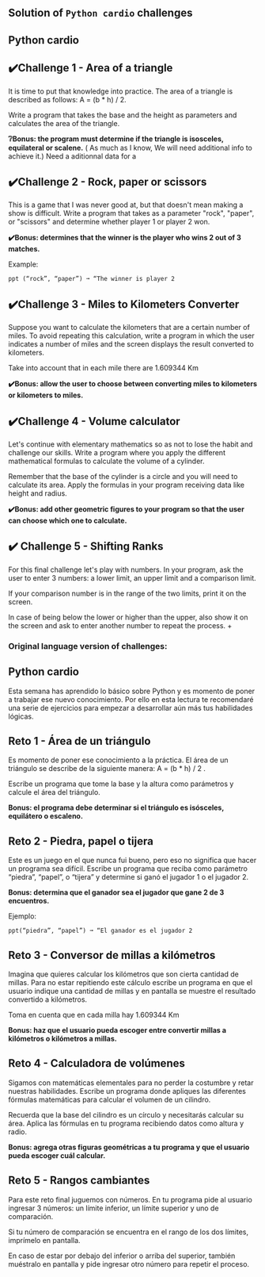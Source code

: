 ## Solution of `Python cardio` challenges
## Python cardio


## ✔️Challenge 1 - Area of ​​a triangle

It is time to put that knowledge into practice. The area of ​​a triangle is described as follows: A = (b * h) / 2.

Write a program that takes the base and the height as parameters and calculates the area of ​​the triangle.

 **❔Bonus: the program must determine if the triangle is isosceles, equilateral or scalene.** ( As much as I know, We will need additional info to achieve it.)
 Need a aditionnal data for a

## ✔️Challenge 2 - Rock, paper or scissors

This is a game that I was never good at, but that doesn't mean making a show is difficult. Write a program that takes as a parameter "rock", "paper", or "scissors" and determine whether player 1 or player 2 won.

**✔️Bonus: determines that the winner is the player who wins 2 out of 3 matches.** 

Example:

```
ppt (“rock”, “paper”) ➞ “The winner is player 2

```

## ✔️Challenge 3 - Miles to Kilometers Converter

Suppose you want to calculate the kilometers that are a certain number of miles. To avoid repeating this calculation, write a program in which the user indicates a number of miles and the screen displays the result converted to kilometers.

Take into account that in each mile there are 1.609344 Km

**✔️Bonus: allow the user to choose between converting miles to kilometers or kilometers to miles.** 

## ✔️Challenge 4 - Volume calculator

Let's continue with elementary mathematics so as not to lose the habit and challenge our skills. Write a program where you apply the different mathematical formulas to calculate the volume of a cylinder.

Remember that the base of the cylinder is a circle and you will need to calculate its area. Apply the formulas in your program receiving data like height and radius.

**✔️Bonus: add other geometric figures to your program so that the user can choose which one to calculate.** 

## ✔️ Challenge 5 - Shifting Ranks

For this final challenge let's play with numbers. In your program, ask the user to enter 3 numbers: a lower limit, an upper limit and a comparison limit.

If your comparison number is in the range of the two limits, print it on the screen.

In case of being below the lower or higher than the upper, also show it on the screen and ask to enter another number to repeat the process.
+
### Original language version of challenges:
## Python cardio
Esta semana has aprendido lo básico sobre Python y es momento de poner a trabajar ese nuevo conocimiento. Por ello en esta lectura te recomendaré una serie de ejercicios para empezar a desarrollar aún más tus habilidades lógicas.



## Reto 1 - Área de un triángulo

Es momento de poner ese conocimiento a la práctica. El área de un triángulo se describe de la siguiente manera: A = (b * h) / 2 .

Escribe un programa que tome la base y la altura como parámetros y calcule el área del triángulo.

**Bonus: el programa debe determinar si el triángulo es isósceles, equilátero o escaleno.**

## Reto 2 - Piedra, papel o tijera

Este es un juego en el que nunca fui bueno, pero eso no significa que hacer un programa sea difícil. Escribe un programa que reciba como parámetro “piedra”, “papel”, o “tijera” y determine si ganó el jugador 1 o el jugador 2.

**Bonus: determina que el ganador sea el jugador que gane 2 de 3 encuentros.**

Ejemplo:

```
ppt(“piedra”, “papel”) ➞ “El ganador es el jugador 2

```

## Reto 3 - Conversor de millas a kilómetros

Imagina que quieres calcular los kilómetros que son cierta cantidad de millas. Para no estar repitiendo este cálculo escribe un programa en que el usuario indique una cantidad de millas y en pantalla se muestre el resultado convertido a kilómetros.

Toma en cuenta que en cada milla hay 1.609344 Km

**Bonus: haz que el usuario pueda escoger entre convertir millas a kilómetros o kilómetros a millas.**

## Reto 4 - Calculadora de volúmenes

Sigamos con matemáticas elementales para no perder la costumbre y retar nuestras habilidades. Escribe un programa donde apliques las diferentes fórmulas matemáticas para calcular el volumen de un cilindro.

Recuerda que la base del cilindro es un círculo y necesitarás calcular su área. Aplica las fórmulas en tu programa recibiendo datos como altura y radio.

**Bonus: agrega otras figuras geométricas a tu programa y que el usuario pueda escoger cuál calcular.**

## Reto 5 - Rangos cambiantes

Para este reto final juguemos con números. En tu programa pide al usuario ingresar 3 números: un límite inferior, un límite superior y uno de comparación.

Si tu número de comparación se encuentra en el rango de los dos límites, imprímelo en pantalla.

En caso de estar por debajo del inferior o arriba del superior, también muéstralo en pantalla y pide ingresar otro número para repetir el proceso.